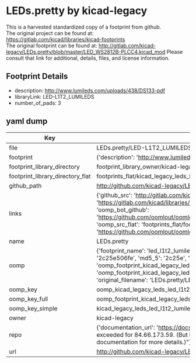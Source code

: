# LEDs.pretty by kicad-legacy  
This is a harvested standardized copy of a footprint from github.  
The original project can be found at:  
https://gitlab.com/kicad/libraries/kicad-footprints  
The original footprint can be found at:
http://gitlab.com/kicad-legacy/LEDs.pretty/blob/master/LED_WS2812B-PLCC4.kicad_mod
Please consult that link for additional, details, files, and license information.  
## Footprint Details
* description: http://www.lumileds.com/uploads/438/DS133-pdf  
* libraryLink: LED-L1T2_LUMILEDS  
* number_of_pads: 3  
## yaml dump  
| Key | Value |  
| --- | --- |  
| file | LEDs.pretty/LED-L1T2_LUMILEDS.kicad_mod |  
| footprint | {'description': 'http://www.lumileds.com/uploads/438/DS133-pdf', 'libraryLink': 'LED-L1T2_LUMILEDS', 'number_of_pads': 3} |  
| footprint_library_directory | footprint_library_owner/kicad-legacy_LEDs.pretty |  
| footprint_library_directory_flat | footprints_flat/kicad_legacy_leds_led_l1t2_lumileds/working |  
| github_path | http://github.com/kicad-legacy/LEDs.pretty/blob/master/LED-L1T2_LUMILEDS.kicad_mod |  
| links | {'github_src': 'http://gitlab.com/kicad-legacy/LEDs.pretty/blob/master/LED_WS2812B-PLCC4.kicad_mod', 'github_src_repo': 'https://gitlab.com/kicad/libraries/kicad-footprints', 'oomp_bot': 'footprints/kicad_legacy_leds_led_l1t2_lumileds/working', 'oomp_bot_github': 'https://github.com/oomlout/oomlout_oomp_footprint_bot/tree/main/footprints/kicad_legacy_leds_led_l1t2_lumileds/working', 'oomp_src_flat': 'footprints_flat/footprints_flat/kicad_legacy_leds_led_l1t2_lumileds/working', 'oomp_src_flat_github': 'https://github.com/oomlout/oomlout_oomp_footprint_src/tree/main/footprints_flat/kicad_legacy_leds_led_l1t2_lumileds/working'} |  
| name | LEDs.pretty |  
| oomp | {'footprint_name': 'led_l1t2_lumileds', 'library_name': 'leds', 'md5': '2c25e506fea77c0740992e797850f862', 'md5_10': '2c25e506fe', 'md5_5': '2c25e', 'md5_6': '2c25e5', 'oomp_key': 'oomp_kicad_legacy_leds_led_l1t2_lumileds', 'oomp_key_extra': 'oomp_footprint_kicad_legacy_leds_led_l1t2_lumileds', 'oomp_key_full': 'oomp_footprint_kicad_legacy_leds_led_l1t2_lumileds_2c25e5', 'oomp_key_simple': 'kicad_legacy_leds_led_l1t2_lumileds', 'original_filename': 'LEDs.pretty/LED-L1T2_LUMILEDS.kicad_mod', 'owner_name': 'kicad_legacy'} |  
| oomp_key | oomp_kicad_legacy_leds_led_l1t2_lumileds |  
| oomp_key_full | oomp_footprint_kicad_legacy_leds_led_l1t2_lumileds |  
| oomp_key_simple | kicad_legacy_leds_led_l1t2_lumileds |  
| owner | kicad-legacy |  
| repo | {'documentation_url': 'https://docs.github.com/rest/overview/resources-in-the-rest-api#rate-limiting', 'message': "API rate limit exceeded for 84.66.173.59. (But here's the good news: Authenticated requests get a higher rate limit. Check out the documentation for more details.)"} |  
| url | http://github.com/kicad-legacy/LEDs.pretty |  

